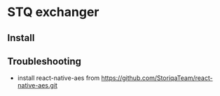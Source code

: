 # STQ exchanger

## Install

## Troubleshooting
* install react-native-aes from https://github.com/StoriqaTeam/react-native-aes.git